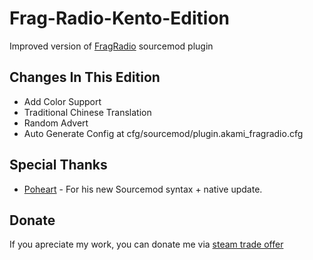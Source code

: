 # Frag-Radio-Kento-Edition
Improved version of [FragRadio](http://fragradio.com/) sourcemod plugin

## Changes In This Edition
* Add Color Support
* Traditional Chinese Translation
* Random Advert
* Auto Generate Config at cfg/sourcemod/plugin.akami_fragradio.cfg

## Special Thanks
* [Poheart](https://github.com/Poheart) - For his new Sourcemod syntax + native update.

## Donate
If you apreciate my work, you can donate me via [steam trade offer](https://steamcommunity.com/tradeoffer/new/?partner=52559891&token=ADe-707J)
